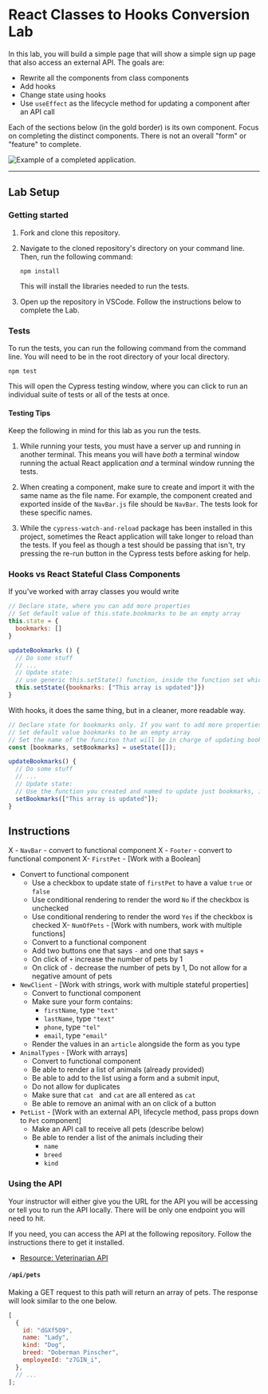 # React Classes to Hooks Conversion Lab

In this lab, you will build a simple page that will show a simple sign up page that also access an external API. The goals are:

- Rewrite all the components from class components
- Add hooks
- Change state using hooks
- Use `useEffect` as the lifecycle method for updating a component after an API call

Each of the sections below (in the gold border) is its own component. Focus on completing the distinct components. There is not an overall "form" or "feature" to complete.

![Example of a completed application.](./assets/example2.png)

---

## Lab Setup

### Getting started

1. Fork and clone this repository.

1. Navigate to the cloned repository's directory on your command line. Then, run the following command:

   ```
   npm install
   ```

   This will install the libraries needed to run the tests.

1. Open up the repository in VSCode. Follow the instructions below to complete the Lab.

### Tests

To run the tests, you can run the following command from the command line. You will need to be in the root directory of your local directory.

```
npm test
```

This will open the Cypress testing window, where you can click to run an individual suite of tests or all of the tests at once.

#### Testing Tips

Keep the following in mind for this lab as you run the tests.

1. While running your tests, you must have a server up and running in another terminal. This means you will have _both_ a terminal window running the actual React application _and_ a terminal window running the tests.

1. When creating a component, make sure to create and import it with the same name as the file name. For example, the component created and exported inside of the `NavBar.js` file should be `NavBar`. The tests look for these specific names.

1. While the `cypress-watch-and-reload` package has been installed in this project, sometimes the React application will take longer to reload than the tests. If you feel as though a test should be passing that isn't, try pressing the re-run button in the Cypress tests before asking for help.


### Hooks vs React Stateful Class Components

If you've worked with array classes you would write

```js
// Declare state, where you can add more properties
// Set default value of this.state.bookmarks to be an empty array
this.state = {
  bookmarks: []
}

updateBookmarks () {
  // Do some stuff
  // ...
  // Update state:
  // use generic this.setState() function, inside the function set which property will be updated
  this.setState({bookmarks: ["This array is updated"]})
}
```

With hooks, it does the same thing, but in a cleaner, more readable way.

```js
// Declare state for bookmarks only. If you want to add more properties, you would create a new line and call useState() again.
// Set default value bookmarks to be an empty array
// Set the name of the funciton that will be in charge of updating bookmarks
const [bookmarks, setBookmarks] = useState([]);

updateBookmarks() {
  // Do some stuff
  // ...
  // Update state:
  // Use the function you created and named to update just bookmarks, if you have other properties to update, you would call their specific functions as well
  setBookmarks(["This array is updated"]);
}
```

## Instructions

X - `NavBar` - convert to functional component
X - `Footer` - convert to functional component
X- `FirstPet` - [Work with a Boolean]
- Convert to functional component
  - Use a checkbox to update state of `firstPet` to have a value `true` or `false`
  - Use conditional rendering to render the word `No` if the checkbox is unchecked
  - Use conditional rendering to render the word `Yes` if the checkbox is checked
X- `NumOfPets` - [Work with numbers, work with multiple functions]
  - Convert to a functional component
  - Add two buttons one that says `-` and one that says `+`
  - On click of `+` increase the number of pets by 1
  - On click of `-` decrease the number of pets by 1, Do not allow for a negative amount of pets
- `NewClient` - [Work with strings, work with multiple stateful properties]
  - Convert to functional component
  - Make sure your form contains:
    - `firstName`, type `"text"`
    - `lastName`, type `"text"`
    - `phone`, type `"tel"`
    - `email`, type `"email"`
  - Render the values in an `article` alongside the form as you type
- `AnimalTypes` - [Work with arrays]
  - Convert to functional component
  - Be able to render a list of animals (already provided)
  - Be able to add to the list using a form and a submit input,
  - Do not allow for duplicates
  - Make sure that `cat ` and `cat` are all entered as `cat`
  - Be able to remove an animal with an on click of a button
- `PetList` - [Work with an external API, lifecycle method, pass props down to `Pet` component]
  - Make an API call to receive all pets (describe below)
  - Be able to render a list of the animals including their
    - `name`
    - `breed`
    - `kind`

### Using the API

Your instructor will either give you the URL for the API you will be accessing or tell you to run the API locally. There will be only one endpoint
you will need to hit.

If you need, you can access the API at the following repository. Follow the instructions there to get it installed.

- [Resource: Veterinarian API](https://github.com/joinpursuit/resource-veterinarian-api)

#### `/api/pets`

Making a GET request to this path will return an array of pets. The response will look similar to the one below.

```js
[
  {
    id: "dGXf5O9",
    name: "Lady",
    kind: "Dog",
    breed: "Doberman Pinscher",
    employeeId: "z7GIN_i",
  },
  // ...
];
```
